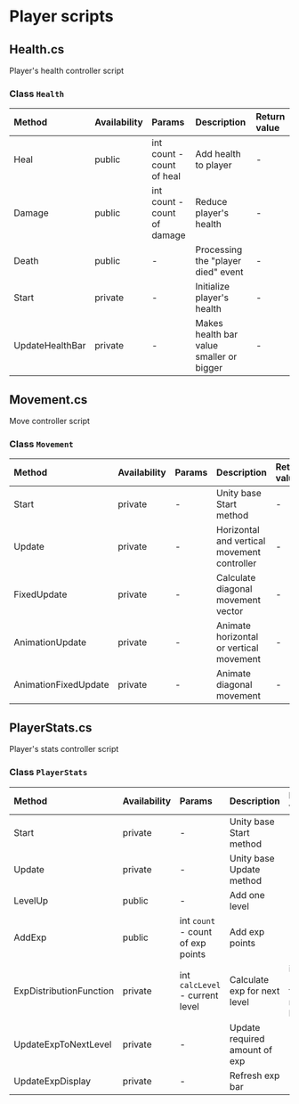 ﻿# Player scripts
## Health.cs
Player's health controller script

### Class `Health`

| Method            | Availability  | Params    | Description               | Return value      |
| :---              | :---          | :---      | :---                      | :---              | 
| Heal              | public        | int count - count of heal   | Add health to player    | -    |
| Damage            | public        | int count - count of damage | Reduce player's health  | -    |
| Death             | public        | -         | Processing the "player died" event        | -    |                 
| Start             | private       | -         | Initialize player's health                | -    |                 
| UpdateHealthBar   | private       | -         | Makes health bar value smaller or bigger        | -    |

## Movement.cs
Move controller script

### Class `Movement`

| Method              | Availability  | Params    | Description               | Return value      |
| :---                | :---          | :---      | :---                      | :---              | 
| Start               | private       | -         | Unity base Start method   | -                 |
| Update              | private       | -         | Horizontal and vertical movement controller    | -                 |
| FixedUpdate         | private       | -         | Calculate diagonal movement vector            | -                 |
| AnimationUpdate     | private       | -         | Animate horizontal or vertical movement       | -                 |
| AnimationFixedUpdate| private       | -         | Animate diagonal movement | -                 |

## PlayerStats.cs
Player's stats controller script

### Class `PlayerStats`
| Method              | Availability  | Params    | Description               | Return value      |
| :---                | :---          | :---      | :---                      | :---              | 
| Start               | private       | -         | Unity base Start method   | -                 |
| Update              | private       | -         | Unity base Update method  | -                 |
| LevelUp             | public        | -         | Add one level             | -                 |
| AddExp              | public        | int `count` - count of exp points| Add exp points         | -                 |
| ExpDistributionFunction| private    | int `calcLevel` - current level  | Calculate exp for next level   | int `exp` - exp for next level|
| UpdateExpToNextLevel| private       | -         | Update required amount of exp  | -            |
| UpdateExpDisplay    | private       | -         | Refresh exp bar           | -                 |
